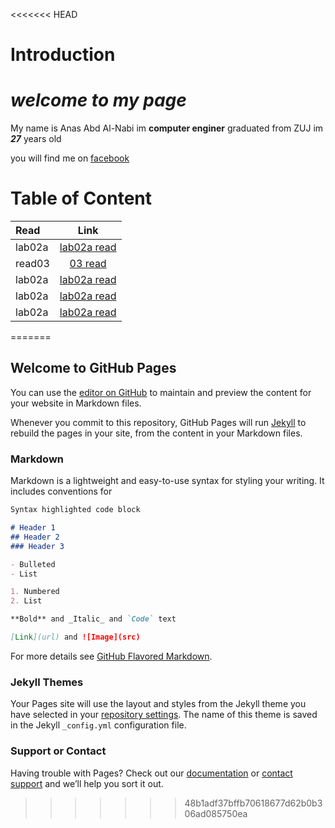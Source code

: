 <<<<<<< HEAD
# Introduction
# *welcome to my page*
My name is Anas Abd Al-Nabi im **computer enginer** graduated from ZUJ im ***27*** years old 

you will find me on <a href="https://www.facebook.com/anas.abdelnapi">facebook</a>


# Table of Content

| Read       | Link
| :------------- | :----------: 
|  lab02a | [lab02a read](lab02a)
|  read03 | [03 read](read03)
|  lab02a | [lab02a read](lab02a)
|  lab02a | [lab02a read](lab02a)
|  lab02a | [lab02a read](lab02a)
=======
## Welcome to GitHub Pages

You can use the [editor on GitHub](https://github.com/Anas-AbdAlnabi/reading-notes/edit/main/README.md) to maintain and preview the content for your website in Markdown files.

Whenever you commit to this repository, GitHub Pages will run [Jekyll](https://jekyllrb.com/) to rebuild the pages in your site, from the content in your Markdown files.

### Markdown

Markdown is a lightweight and easy-to-use syntax for styling your writing. It includes conventions for

```markdown
Syntax highlighted code block

# Header 1
## Header 2
### Header 3

- Bulleted
- List

1. Numbered
2. List

**Bold** and _Italic_ and `Code` text

[Link](url) and ![Image](src)
```

For more details see [GitHub Flavored Markdown](https://guides.github.com/features/mastering-markdown/).

### Jekyll Themes

Your Pages site will use the layout and styles from the Jekyll theme you have selected in your [repository settings](https://github.com/Anas-AbdAlnabi/reading-notes/settings). The name of this theme is saved in the Jekyll `_config.yml` configuration file.

### Support or Contact

Having trouble with Pages? Check out our [documentation](https://docs.github.com/categories/github-pages-basics/) or [contact support](https://support.github.com/contact) and we’ll help you sort it out.
>>>>>>> 48b1adf37bffb70618677d62b0b306ad085750ea
